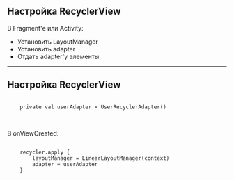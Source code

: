 ## Настройка RecyclerView

В Fragment'е или Activity:

* Установить LayoutManager
* Установить adapter
* Отдать adapter'у элементы


------

## Настройка RecyclerView


<pre><code class = "kotlin large" data-trim data-noescape>
    private val userAdapter = UserRecyclerAdapter()
</code></pre>

<br>

В onViewCreated:
<!-- .element: class="fragment" data-fragment-index="1" -->

<pre><code class = "kotlin large" data-trim data-noescape>
    recycler.apply {
        layoutManager = LinearLayoutManager(context)
        adapter = userAdapter
    }
</code></pre>
<!-- .element: class="fragment" data-fragment-index="1" -->
